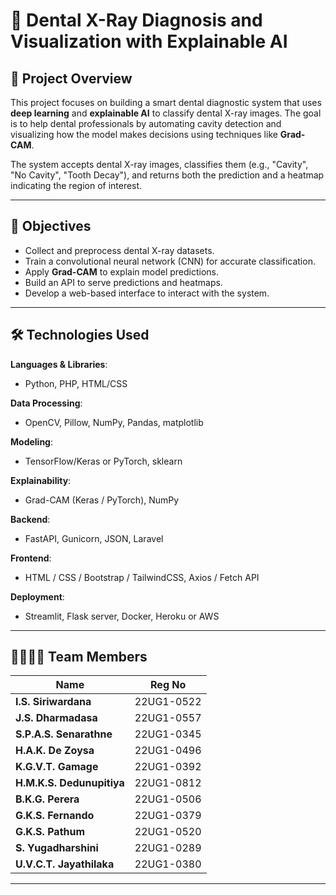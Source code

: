 # 🦷 Dental X-Ray Diagnosis and Visualization with Explainable AI

## 📌 Project Overview

This project focuses on building a smart dental diagnostic system that uses **deep learning** and **explainable AI** to classify dental X-ray images. The goal is to help dental professionals by automating cavity detection and visualizing how the model makes decisions using techniques like **Grad-CAM**.

The system accepts dental X-ray images, classifies them (e.g., "Cavity", "No Cavity", "Tooth Decay"), and returns both the prediction and a heatmap indicating the region of interest.

---

## 🎯 Objectives

- Collect and preprocess dental X-ray datasets.
- Train a convolutional neural network (CNN) for accurate classification.
- Apply **Grad-CAM** to explain model predictions.
- Build an API to serve predictions and heatmaps.
- Develop a web-based interface to interact with the system.

---

## 🛠️ Technologies Used

**Languages & Libraries**:
- Python, PHP, HTML/CSS

**Data Processing**:
- OpenCV, Pillow, NumPy, Pandas, matplotlib

**Modeling**:
- TensorFlow/Keras or PyTorch, sklearn

**Explainability**:
- Grad-CAM (Keras / PyTorch), NumPy

**Backend**:
- FastAPI, Gunicorn, JSON, Laravel

**Frontend**:
- HTML / CSS / Bootstrap / TailwindCSS, Axios / Fetch API

**Deployment**:
- Streamlit, Flask server, Docker, Heroku or AWS

---

## 👨‍👩‍👧‍👦 Team Members

| Name                        | Reg No         |
|-----------------------------|----------------|
| **I.S. Siriwardana**        | 22UG1-0522     | 
| **J.S. Dharmadasa**         | 22UG1-0557     | 
| **S.P.A.S. Senarathne**     | 22UG1-0345     |
| **H.A.K. De Zoysa**         | 22UG1-0496     | 
| **K.G.V.T. Gamage**         | 22UG1-0392     | 
| **H.M.K.S. Dedunupitiya**   | 22UG1-0812     |
| **B.K.G. Perera**           | 22UG1-0506     | 
| **G.K.S. Fernando**         | 22UG1-0379     | 
| **G.K.S. Pathum**           | 22UG1-0520     | 
| **S. Yugadharshini**        | 22UG1-0289     | 
| **U.V.C.T. Jayathilaka**    | 22UG1-0380     |

---

